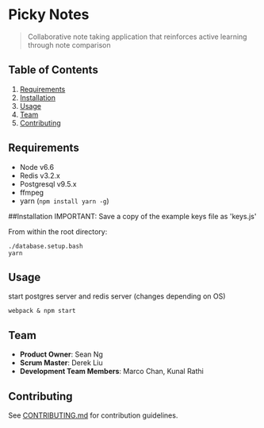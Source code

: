 # Picky Notes

> Collaborative note taking application that reinforces active learning through note comparison

## Table of Contents

1. [Requirements](#requirements)
1. [Installation](#installation)
1. [Usage](#Usage)
1. [Team](#team)
1. [Contributing](#contributing)

## Requirements

- Node v6.6
- Redis v3.2.x
- Postgresql v9.5.x
- ffmpeg
- yarn (`npm install yarn -g`)

##Installation
IMPORTANT: Save a copy of the example keys file as 'keys.js'

From within the root directory:
```
./database.setup.bash
yarn
```

## Usage

start postgres server and redis server (changes depending on OS)

```
webpack & npm start
```

## Team

  - __Product Owner__: Sean Ng
  - __Scrum Master__: Derek Liu
  - __Development Team Members__: Marco Chan, Kunal Rathi

## Contributing

See [CONTRIBUTING.md](CONTRIBUTING.md) for contribution guidelines.
